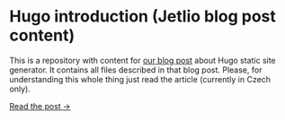 # Hugo introduction (Jetlio blog post content)

This is a repository with content for [our blog post](https://jetlio.com/cs/blog/uvod-do-static-site-generatoru-hugo/) about Hugo static site generator. It contains all files described in that blog post. Please, for understanding this whole thing just read the article (currently in Czech only).

[Read the post →](https://jetlio.com/cs/blog/uvod-do-static-site-generatoru-hugo/)
